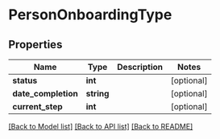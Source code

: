 # PersonOnboardingType

## Properties
Name | Type | Description | Notes
------------ | ------------- | ------------- | -------------
**status** | **int** |  | [optional] 
**date_completion** | **string** |  | [optional] 
**current_step** | **int** |  | [optional] 

[[Back to Model list]](../README.md#documentation-for-models) [[Back to API list]](../README.md#documentation-for-api-endpoints) [[Back to README]](../README.md)


